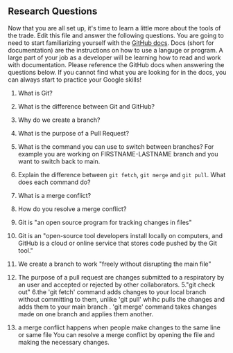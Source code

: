 ## Research Questions 

Now that you are all set up, it's time to learn a little more about the tools of the trade. Edit this file and answer the following questions. You are going to need to start familiarizing yourself with the [GitHub docs](https://docs.github.com/en). Docs (short for documentation) are the instructions on how to use a languge or program. A large part of your job as a developer will be learning how to read and work with documentation. Please reference the GitHub docs when answering the questions below. If you cannot find what you are looking for in the docs, you can always start to practice your Google skills!

1. What is Git?
2. What is the difference between Git and GitHub?
3. Why do we create a branch? 
4. What is the purpose of a Pull Request?
5. What is the command you can use to switch between branches? For example you are working on FIRSTNAME-LASTNAME branch and you want to switch back to main.
6. Explain the difference between `git fetch`, `git merge` and `git pull`. What does each command do?
7. What is a merge conflict?
8. How do you resolve a merge conflict?



1. Git is "an open source program for tracking changes in files"
2. Git is an "open-source tool developers install locally on computers, and GitHub is a cloud or online service that stores code pushed by the Git tool."
3. We create a branch to work "freely without disrupting the main file"
4. The purpose of a pull request are changes submitted to a respiratory by an user and accepted or rejected by other collaborators.
5."git check out"
6.the 'git fetch' command adds changes to your local branch without committing to them, unlike 'git pull' whihc pulls the changes and adds them to your main branch . 'git merge' command takes changes made on one branch and applies them another.
7.  a merge conflict happens when people make changes to the same line or same file 
You can resolve a merge conflict by opening the file and making the necessary changes.